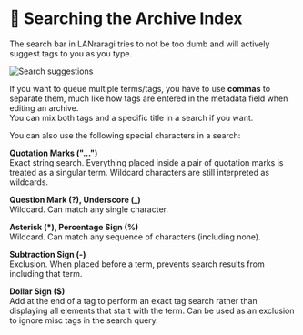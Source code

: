 # 🔎 Searching the Archive Index

The search bar in LANraragi tries to not be too dumb and will actively suggest tags to you as you type.

![Search suggestions](../.screenshots/search.png)

If you want to queue multiple terms/tags, you have to use **commas** to separate them, much like how tags are entered in the metadata field when editing an archive.  
You can mix both tags and a specific title in a search if you want.  

You can also use the following special characters in a search:

**Quotation Marks ("...")**\
Exact string search. Everything placed inside a pair of quotation marks is treated as a singular term. Wildcard characters are still interpreted as wildcards.

**Question Mark (?), Underscore (\_)**\
Wildcard. Can match any single character.

**Asterisk (\*), Percentage Sign (%)**\
Wildcard. Can match any sequence of characters (including none).

**Subtraction Sign (-)**\
Exclusion. When placed before a term, prevents search results from including that term.

**Dollar Sign ($)**\
Add at the end of a tag to perform an exact tag search rather than displaying all elements that start with the term. Can be used as an exclusion to ignore misc tags in the search query.
